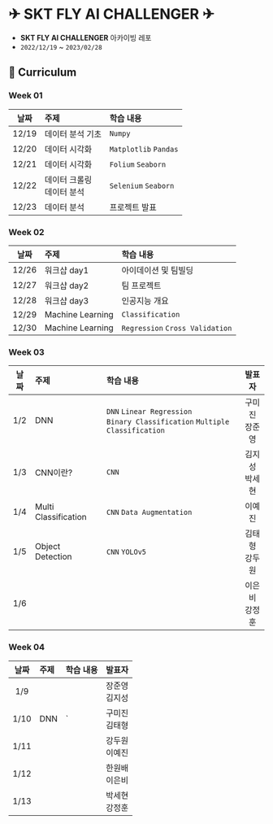 
# ✈ SKT FLY AI CHALLENGER ✈
- **SKT FLY AI CHALLENGER** 아카이빙 레포
- `2022/12/19` ~ `2023/02/28`

## 🚀 Curriculum
### Week 01
| 날짜 | 주제 | 학습 내용 |
| :---: | :--- | :--- |
| 12/19 | 데이터 분석 기초 | `Numpy` |
| 12/20 | 데이터 시각화 | `Matplotlib` `Pandas` |
| 12/21 | 데이터 시각화 | `Folium` `Seaborn` |
| 12/22 | 데이터 크롤링 <br> 데이터 분석 | `Selenium` `Seaborn` |
| 12/23 | 데이터 분석 | 프로젝트 발표 |

### Week 02
| 날짜 | 주제 | 학습 내용 |
| :---: | :--- | :--- |
| 12/26 | 워크샵 day1 | 아이데이션 및 팀빌딩 |
| 12/27 | 워크샵 day2 | 팀 프로젝트 |
| 12/28 | 워크샵 day3 | 인공지능 개요 |  |  |
| 12/29 | Machine Learning | `Classification` |
| 12/30 | Machine Learning | `Regression` `Cross Validation` |

### Week 03
| 날짜 | 주제 | 학습 내용 | 발표자 |
| :---: | :--- | :--- | :---: |
| 1/2 | DNN | `DNN` `Linear Regression` <br> `Binary Classification` `Multiple Classification` | 구미진<br>장준영 | 
| 1/3 | CNN이란? | `CNN` | 김지성<br>박세현 |
| 1/4 | Multi Classification | `CNN` `Data Augmentation` | 이예진 | 
| 1/5 | Object Detection     | `CNN` `YOLOv5`            | 김태형<br>강두원 |
| 1/6 |                      |                           | 이은비<br>강정훈 |

### Week 04
| 날짜 | 주제 | 학습 내용 | 발표자 |
| :---: | :--- | :--- | :---: |
| 1/9 |  |  | 장준영<br>김지성 | 
| 1/10 | DNN | ` | 구미진<br>김태형 | 
| 1/11 |  |  | 강두원<br>이예진 | 
| 1/12 |  |  | 한원배<br>이은비 | 
| 1/13 |  |  | 박세현<br>강정훈 | 
